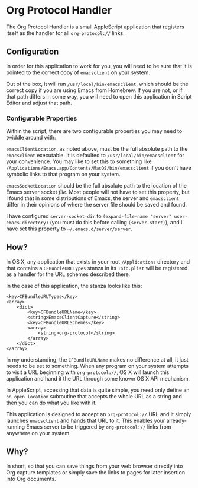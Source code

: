# Org Protocol Handler #

The Org Protocol Handler is a small AppleScript application that registers
itself as the handler for all `org-protocol://` links.

## Configuration ##

In order for this application to work for you, you will need to be sure that it
is pointed to the correct copy of `emacsclient` on your system.

Out of the box, it will run `/usr/local/bin/emacsclient`, which should be the
correct copy if you are using Emacs from Homebrew. If you are not, or if that
path differs in some way, you will need to open this application in Script
Editor and adjust that path.

### Configurable Properties ###

Within the script, there are two configurable properties you may need to twiddle
around with:

`emacsClientLocation`, as noted above, must be the full absolute path to the
`emacsclient` executable. It is defaulted to `/usr/local/bin/emacsclient` for
your convenience. You may like to set this to something like
`/Applications/Emacs.app/Contents/MacOS/bin/emacsclient` if you don't have
symbolic links to that program on your system.

`emacsSocketLocation` should be the full absolute path to the location of the
Emacs server socket _file_. Most people will not have to set this property, but
I found that in some distributions of Emacs, the server and `emacsclient` differ
in their opinions of where the server file should be saved and found.

I have configured `server-socket-dir` to `(expand-file-name "server"
user-emacs-directory)` (you must do this before calling `(server-start)`), and I
have set this property to `~/.emacs.d/server/server`.

## How? ##

In OS X, any application that exists in your root `/Applications` directory and
that contains a `CFBundleURLTypes` stanza in its `Info.plist` will be registered
as a handler for the URL schemes described there.

In the case of this application, the stanza looks like this:

```
<key>CFBundleURLTypes</key>
<array>
    <dict>
        <key>CFBundleURLName</key>
        <string>EmacsClientCapture</string>
        <key>CFBundleURLSchemes</key>
        <array>
            <string>org-protocol</string>
        </array>
    </dict>
</array>
```

In my understanding, the `CFBundleURLName` makes no difference at all, it just
needs to be set to something. When any program on your system attempts to visit
a URL beginning with `org-protocol://`, OS X will launch this application and
hand it the URL through some known OS X API mechanism.

In AppleScript, accessing that data is quite simple, you need only define an `on
open location` subroutine that accepts the whole URL as a string and then you
can do what you like with it.

This application is designed to accept an `org-protocol://` URL and it simply
launches `emacsclient` and hands that URL to it. This enables your
already-running Emacs server to be triggered by `org-protocol://` links from
anywhere on your system.

## Why? ##

In short, so that you can save things from your web browser directly into Org
capture templates or simply save the links to pages for later insertion into Org
documents.
